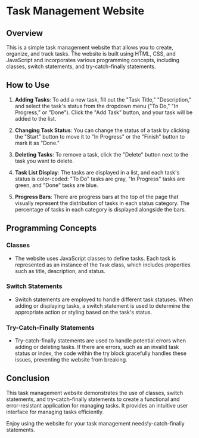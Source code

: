 
# Task Management Website

## Overview

This is a simple task management website that allows you to create, organize, and track tasks. The website is built using HTML, CSS, and JavaScript and incorporates various programming concepts, including classes, switch statements, and try-catch-finally statements.

## How to Use

1. **Adding Tasks**: To add a new task, fill out the "Task Title," "Description," and select the task's status from the dropdown menu ("To Do," "In Progress," or "Done"). Click the "Add Task" button, and your task will be added to the list.

2. **Changing Task Status**: You can change the status of a task by clicking the "Start" button to move it to "In Progress" or the "Finish" button to mark it as "Done."

3. **Deleting Tasks**: To remove a task, click the "Delete" button next to the task you want to delete.

4. **Task List Display**: The tasks are displayed in a list, and each task's status is color-coded: "To Do" tasks are gray, "In Progress" tasks are green, and "Done" tasks are blue.

5. **Progress Bars**: There are progress bars at the top of the page that visually represent the distribution of tasks in each status category. The percentage of tasks in each category is displayed alongside the bars.

## Programming Concepts

### Classes

- The website uses JavaScript classes to define tasks. Each task is represented as an instance of the `Task` class, which includes properties such as title, description, and status.

### Switch Statements

- Switch statements are employed to handle different task statuses. When adding or displaying tasks, a switch statement is used to determine the appropriate action or styling based on the task's status.

### Try-Catch-Finally Statements

- Try-catch-finally statements are used to handle potential errors when adding or deleting tasks. If there are errors, such as an invalid task status or index, the code within the try block gracefully handles these issues, preventing the website from breaking.

## Conclusion

This task management website demonstrates the use of classes, switch statements, and try-catch-finally statements to create a functional and error-resistant application for managing tasks. It provides an intuitive user interface for managing tasks efficiently.

Enjoy using the website for your task management needs!y-catch-finally statements. 
